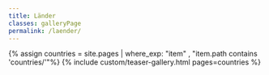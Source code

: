 ```yaml
---
title: Länder
classes: galleryPage
permalink: /laender/
---
```


{% assign countries = site.pages | where_exp: "item" , "item.path contains 'countries/'"%}
{% include custom/teaser-gallery.html pages=countries %}
